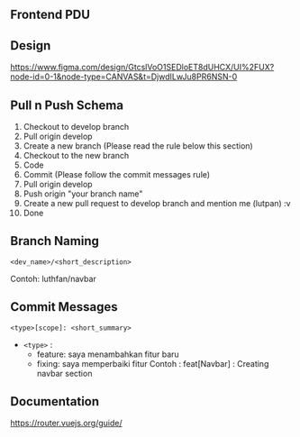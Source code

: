 ## Frontend PDU

## Design

https://www.figma.com/design/GtcslVoO1SEDloET8dUHCX/UI%2FUX?node-id=0-1&node-type=CANVAS&t=DjwdILwJu8PR6NSN-0

## Pull n Push Schema

1. Checkout to develop branch
2. Pull origin develop
3. Create a new branch (Please read the rule below this section)
4. Checkout to the new branch
5. Code
6. Commit (Please follow the commit messages rule)
7. Pull origin develop
8. Push origin "your branch name"
9. Create a new pull request to develop branch and mention me (lutpan) :v
10. Done

## Branch Naming

`<dev_name>/<short_description>`

Contoh: luthfan/navbar <br/>

## Commit Messages

`<type>[scope]: <short_summary>` <br/>

- `<type>` :
  - feature: saya menambahkan fitur baru
  - fixing: saya memperbaiki fitur
    Contoh : feat[Navbar] : Creating navbar section

## Documentation

https://router.vuejs.org/guide/
